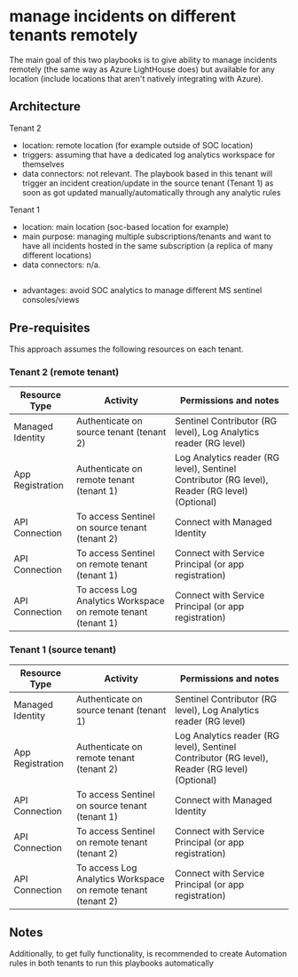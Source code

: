 # manage incidents on different tenants remotely

The main goal of this two playbooks is to give ability to manage incidents remotely (the same way as Azure LightHouse does) but available for any location (include locations that aren't natively integrating with Azure).

## Architecture
Tenant 2
- location: remote location (for example outside of SOC location)
- triggers: assuming that have a dedicated log analytics workspace for themselves
- data connectors: not relevant. The playbook based in this tenant will trigger an incident creation/update in the source tenant (Tenant 1) as soon as got updated manually/automatically through any analytic rules

Tenant 1
- location: main location (soc-based location for example)
- main purpose: managing multiple subscriptions/tenants and want to have all incidents hosted in the same subscription (a replica of many different locations)
- data connectors: n/a. 

##
- advantages: avoid SOC analytics to manage different MS sentinel consoles/views

## Pre-requisites
This approach assumes the following resources on each tenant.

### Tenant 2 (remote tenant)
| Resource Type                   | Activity                                   	  		  | Permissions and notes	          				 			   |
|---------------------------------|---------------------------------------------------------------|------------------------------------------------------------------------------------------------|
| Managed Identity		  | Authenticate on source tenant (tenant 2)   	   		  | Sentinel Contributor (RG level), Log Analytics reader (RG level)  			     	   |
| App Registration		  | Authenticate on remote tenant (tenant 1)   	   		  | Log Analytics reader (RG level), Sentinel Contributor (RG level), Reader (RG level) (Optional) |
| API Connection		  | To access Sentinel on source tenant (tenant 2) 		  | Connect with Managed Identity								   | 
| API Connection		  | To access Sentinel on remote tenant (tenant 1) 		  | Connect with Service Principal (or app registration)					   |
| API Connection		  | To access Log Analytics Workspace on remote tenant (tenant 1) | Connect with Service Principal (or app registration) 					   |

### Tenant 1 (source tenant)
| Resource Type                   | Activity                                   	  		  | Permissions and notes	          				 			   |
|---------------------------------|---------------------------------------------------------------|------------------------------------------------------------------------------------------------|
| Managed Identity		  | Authenticate on source tenant (tenant 1)   	   		  | Sentinel Contributor (RG level), Log Analytics reader (RG level)  			     	   |
| App Registration		  | Authenticate on remote tenant (tenant 2)   	   		  | Log Analytics reader (RG level), Sentinel Contributor (RG level), Reader (RG level) (Optional) |
| API Connection		  | To access Sentinel on source tenant (tenant 1) 		  | Connect with Managed Identity								   | 
| API Connection		  | To access Sentinel on remote tenant (tenant 2) 		  | Connect with Service Principal (or app registration)					   |
| API Connection		  | To access Log Analytics Workspace on remote tenant (tenant 2) | Connect with Service Principal (or app registration) 					   |

## Notes
Additionally, to get fully functionality, is recommended to create Automation rules in both tenants to run this playbooks automatically
